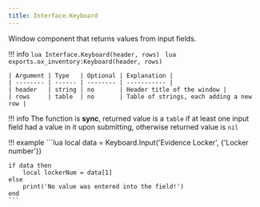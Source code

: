 ```yaml
---
title: Interface.Keyboard
---
```


Window component that returns values from input fields.

!!! info
    ```lua
    Interface.Keyboard(header, rows)
    ```
    ```lua
    exports.ox_inventory:Keyboard(header, rows)
    ```

    | Argument | Type   | Optional | Explanation |
	| -------- | ------ | -------- | ----------- |
	| header   | string | no       | Header title of the window |
    | rows     | table  | no       | Table of strings, each adding a new row |

!!! info 
    The function is **sync**, returned value is a `table` if at least one input field had a value in it upon submitting, otherwise returned value is `nil`

!!! example
    ```lua
    local data = Keyboard.Input('Evidence Locker', {'Locker number'})

    if data then
        local lockerNum = data[1]
    else
        print('No value was entered into the field!')
    end
    ```